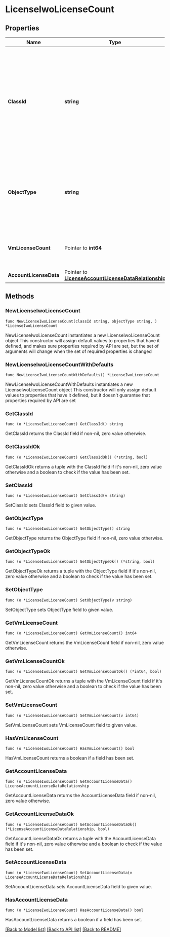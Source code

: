 # LicenseIwoLicenseCount

## Properties

Name | Type | Description | Notes
------------ | ------------- | ------------- | -------------
**ClassId** | **string** | The fully-qualified name of the instantiated, concrete type. This property is used as a discriminator to identify the type of the payload when marshaling and unmarshaling data. | [default to "license.IwoLicenseCount"]
**ObjectType** | **string** | The fully-qualified name of the instantiated, concrete type. The value should be the same as the &#39;ClassId&#39; property. | [default to "license.IwoLicenseCount"]
**VmLicenseCount** | Pointer to **int64** | The total number of devices claimed in the Intersight account. | [optional] [readonly] 
**AccountLicenseData** | Pointer to [**LicenseAccountLicenseDataRelationship**](license.AccountLicenseData.Relationship.md) |  | [optional] 

## Methods

### NewLicenseIwoLicenseCount

`func NewLicenseIwoLicenseCount(classId string, objectType string, ) *LicenseIwoLicenseCount`

NewLicenseIwoLicenseCount instantiates a new LicenseIwoLicenseCount object
This constructor will assign default values to properties that have it defined,
and makes sure properties required by API are set, but the set of arguments
will change when the set of required properties is changed

### NewLicenseIwoLicenseCountWithDefaults

`func NewLicenseIwoLicenseCountWithDefaults() *LicenseIwoLicenseCount`

NewLicenseIwoLicenseCountWithDefaults instantiates a new LicenseIwoLicenseCount object
This constructor will only assign default values to properties that have it defined,
but it doesn't guarantee that properties required by API are set

### GetClassId

`func (o *LicenseIwoLicenseCount) GetClassId() string`

GetClassId returns the ClassId field if non-nil, zero value otherwise.

### GetClassIdOk

`func (o *LicenseIwoLicenseCount) GetClassIdOk() (*string, bool)`

GetClassIdOk returns a tuple with the ClassId field if it's non-nil, zero value otherwise
and a boolean to check if the value has been set.

### SetClassId

`func (o *LicenseIwoLicenseCount) SetClassId(v string)`

SetClassId sets ClassId field to given value.


### GetObjectType

`func (o *LicenseIwoLicenseCount) GetObjectType() string`

GetObjectType returns the ObjectType field if non-nil, zero value otherwise.

### GetObjectTypeOk

`func (o *LicenseIwoLicenseCount) GetObjectTypeOk() (*string, bool)`

GetObjectTypeOk returns a tuple with the ObjectType field if it's non-nil, zero value otherwise
and a boolean to check if the value has been set.

### SetObjectType

`func (o *LicenseIwoLicenseCount) SetObjectType(v string)`

SetObjectType sets ObjectType field to given value.


### GetVmLicenseCount

`func (o *LicenseIwoLicenseCount) GetVmLicenseCount() int64`

GetVmLicenseCount returns the VmLicenseCount field if non-nil, zero value otherwise.

### GetVmLicenseCountOk

`func (o *LicenseIwoLicenseCount) GetVmLicenseCountOk() (*int64, bool)`

GetVmLicenseCountOk returns a tuple with the VmLicenseCount field if it's non-nil, zero value otherwise
and a boolean to check if the value has been set.

### SetVmLicenseCount

`func (o *LicenseIwoLicenseCount) SetVmLicenseCount(v int64)`

SetVmLicenseCount sets VmLicenseCount field to given value.

### HasVmLicenseCount

`func (o *LicenseIwoLicenseCount) HasVmLicenseCount() bool`

HasVmLicenseCount returns a boolean if a field has been set.

### GetAccountLicenseData

`func (o *LicenseIwoLicenseCount) GetAccountLicenseData() LicenseAccountLicenseDataRelationship`

GetAccountLicenseData returns the AccountLicenseData field if non-nil, zero value otherwise.

### GetAccountLicenseDataOk

`func (o *LicenseIwoLicenseCount) GetAccountLicenseDataOk() (*LicenseAccountLicenseDataRelationship, bool)`

GetAccountLicenseDataOk returns a tuple with the AccountLicenseData field if it's non-nil, zero value otherwise
and a boolean to check if the value has been set.

### SetAccountLicenseData

`func (o *LicenseIwoLicenseCount) SetAccountLicenseData(v LicenseAccountLicenseDataRelationship)`

SetAccountLicenseData sets AccountLicenseData field to given value.

### HasAccountLicenseData

`func (o *LicenseIwoLicenseCount) HasAccountLicenseData() bool`

HasAccountLicenseData returns a boolean if a field has been set.


[[Back to Model list]](../README.md#documentation-for-models) [[Back to API list]](../README.md#documentation-for-api-endpoints) [[Back to README]](../README.md)


